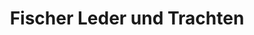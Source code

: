 ---
title: "Fischer Leder und Trachten"
url: /muenchen/fischer-leder-und-trachten/
shop: Kleidung
---
